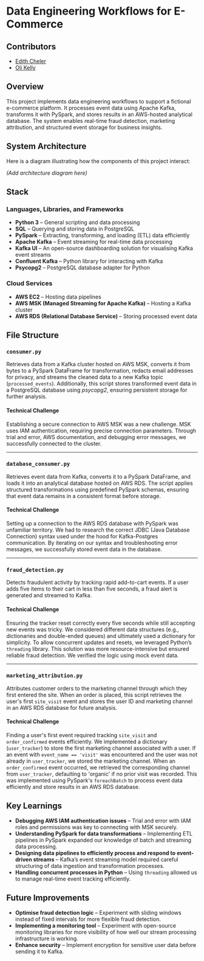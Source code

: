 # Data Engineering Workflows for E-Commerce

## Contributors

- [Edith Cheler](https://github.com/edithche)
- [Oli Kelly](https://github.com/olikelly00)

## Overview

This project implements data engineering workflows to support a fictional e-commerce platform. It processes event data using Apache Kafka, transforms it with PySpark, and stores results in an AWS-hosted analytical database. The system enables real-time fraud detection, marketing attribution, and structured event storage for business insights.

## System Architecture

Here is a diagram illustrating how the components of this project interact:

*(Add architecture diagram here)*

## Stack

### Languages, Libraries, and Frameworks

- **Python 3** – General scripting and data processing
- **SQL** – Querying and storing data in PostgreSQL
- **PySpark** – Extracting, transforming, and loading (ETL) data efficiently
- **Apache Kafka** – Event streaming for real-time data processing
- **Kafka UI** – An open-source dashboarding solution for visualising Kafka event streams
- **Confluent Kafka** – Python library for interacting with Kafka
- **Psycopg2** – PostgreSQL database adapter for Python

### Cloud Services

- **AWS EC2** – Hosting data pipelines
- **AWS MSK (Managed Streaming for Apache Kafka)** – Hosting a Kafka cluster
- **AWS RDS (Relational Database Service)** – Storing processed event data

## File Structure

### `consumer.py`

Retrieves data from a Kafka cluster hosted on AWS MSK, converts it from bytes to a PySpark DataFrame for transformation, redacts email addresses for privacy, and streams the cleaned data to a new Kafka topic (`processed_events`).
Additionally, this script stores transformed event data in a PostgreSQL database using *psycopg2*, ensuring persistent storage for further analysis.

#### Technical Challenge

Establishing a secure connection to AWS MSK was a new challenge. MSK uses IAM authentication, requiring precise connection parameters. Through trial and error, AWS documentation, and debugging error messages, we successfully connected to the cluster.

---

### `database_consumer.py`

Retrieves event data from Kafka, converts it to a PySpark DataFrame, and loads it into an analytical database hosted on AWS RDS. The script applies structured transformations using predefined PySpark schemas, ensuring that event data remains in a consistent format before storage.

#### Technical Challenge

Setting up a connection to the AWS RDS database with PySpark was unfamiliar territory. We had to research the correct JDBC (Java Database Connection) syntax used under the hood for Kafka-Postgres communication. By iterating on our syntax and troubleshooting error messages, we successfully stored event data in the database.

---

### `fraud_detection.py`

Detects fraudulent activity by tracking rapid add-to-cart events. If a user adds five items to their cart in less than five seconds, a fraud alert is generated and streamed to Kafka.

#### Technical Challenge

Ensuring the tracker reset correctly every five seconds while still accepting new events was tricky. We considered different data structures (e.g., dictionaries and double-ended queues) and ultimately used a dictionary for simplicity. To allow concurrent updates and resets, we leveraged Python’s `threading` library. This solution was more resource-intensive but ensured reliable fraud detection. We verified the logic using mock event data.

---

### `marketing_attribution.py`

Attributes customer orders to the marketing channel through which they first entered the site. When an order is placed, this script retrieves the user's first `site_visit` event and stores the user ID and marketing channel in an AWS RDS database for future analysis.

#### Technical Challenge

Finding a user's first event required tracking `site_visit` and `order_confirmed` events efficiently. We implemented a dictionary (`user_tracker`) to store the first marketing channel associated with a user. If an event with `event_name == 'visit'` was encountered and the user was not already in `user_tracker`, we stored the marketing channel. When an `order_confirmed` event occurred, we retrieved the corresponding channel from `user_tracker`, defaulting to 'organic' if no prior visit was recorded. This was implemented using PySpark's `foreachBatch` to process event data efficiently and store results in an AWS RDS database.

## Key Learnings

- **Debugging AWS IAM authentication issues** – Trial and error with IAM roles and permissions was key to connecting with MSK securely.
- **Understanding PySpark for data transformations** – Implementing ETL pipelines in PySpark expanded our knowledge of batch and streaming data processing.
- **Designing data pipelines to efficiently process and respond to event-driven streams** – Kafka’s event streaming model required careful structuring of data ingestion and transformation processes.
- **Handling concurrent processes in Python** – Using `threading` allowed us to manage real-time event tracking efficiently.

## Future Improvements

- **Optimise fraud detection logic** – Experiment with sliding windows instead of fixed intervals for more flexible fraud detection.
- **Implementing a monitoring tool** – Experiment with open-source monitoring libraries for more visibility of how well our stream processing infrastructure is working.
- **Enhance security** – Implement encryption for sensitive user data before sending it to Kafka.